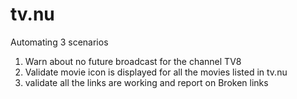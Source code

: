 tv.nu
=====
Automating 3 scenarios
1. Warn about no future broadcast for the channel TV8
2. Validate movie icon is displayed for all the movies listed in tv.nu
3. validate all the links are working and report on Broken links
